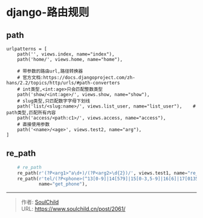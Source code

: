 # django-路由规则

<!--more-->
## path
```
urlpatterns = [
    path('', views.index, name="index"),
    path('home/', views.home, name="home"),

    # 带参数的路由url,路径转换器
    # 官方文档:https://docs.djangoproject.com/zh-hans/2.2/topics/http/urls/#path-converters
    # int类型,<int:age>只会匹配整数类型
    path('show/<int:age>/', views.show, name="show"),
    # slug类型,只匹配数字字母下划线
    path('list/<slug:name>/', views.list_user, name="list_user"),    # path类型,匹配所有内容
    path('access/<path:c1>/', views.access, name="access"),
    # 直接使用参数
    path('<name>/<age>', views.test2, name="arg"),
]
```

## re_path
```python
    # re_path
    re_path(r'(?P<arg1>^a\d+)/(?P<arg2>\d{2})/', views.test1, name="re_arg"),
    re_path(r'tel/(?P<phone>(^13[0-9]|14[579]|15[0-3,5-9]|16[6]|17[0135678]|18[0-9]|19[89])\d{8})/$', views.get_phone,
            name="get_phone"),

```


---

> 作者: [SoulChild](https://www.soulchild.cn)  
> URL: https://www.soulchild.cn/post/2061/  

